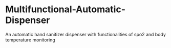 # Multifunctional-Automatic-Dispenser
An automatic hand sanitizer dispenser with functionalities of spo2 and body temperature monitoring
